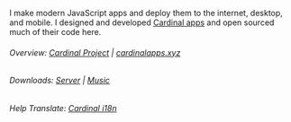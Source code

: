 I make modern JavaScript apps and deploy them to the internet, desktop, and mobile. I designed and developed [Cardinal apps](http://cardinalapps.xyz) and open sourced much of their code here.

###### Overview: [Cardinal Project](https://github.com/somebeaver/Cardinal-Project) | [cardinalapps.xyz](https://cardinalapps.xyz)

###### Downloads: [Server](https://github.com/somebeaver/Cardinal-Server) | [Music](https://github.com/somebeaver/Cardinal-Music)

###### Help Translate: [Cardinal i18n](https://github.com/somebeaver/Cardinal-i18n) 
